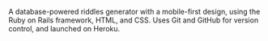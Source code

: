A database-powered riddles generator with a mobile-first design, using the Ruby on Rails framework, HTML, and CSS. Uses Git and GitHub for version control, and launched on Heroku.
